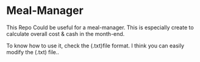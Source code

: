 # Meal-Manager

This Repo Could be useful for a meal-manager.
This is especially create to calculate overall cost & cash in the month-end.

To know how to use it, check the (.txt)file format. I think you can easily modify the (.txt) file..
